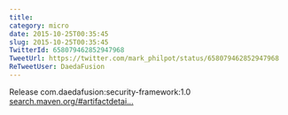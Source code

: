 ```yaml
---
title: 
category: micro
date: 2015-10-25T00:35:45
slug: 2015-10-25T00:35:45
TwitterId: 658079462852947968
TweetUrl: https://twitter.com/mark_philpot/status/658079462852947968
ReTweetUser: DaedaFusion
---
```


<i class="fa fa-retweet" aria-hidden="true"></i> Release com.daedafusion:security-framework:1.0 [search.maven.org/#artifactdetai…](http://search.maven.org/#artifactdetails%7Ccom.daedafusion%7Csecurity-framework%7C1.0%7Cjar)